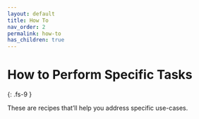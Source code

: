 ```yaml
---
layout: default
title: How To
nav_order: 2
permalink: how-to
has_children: true
---
```



# How to Perform Specific Tasks
{: .fs-9 }

These are recipes that’ll help you address specific use-cases.
